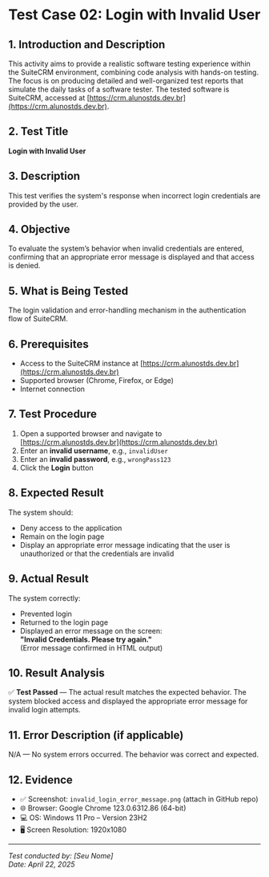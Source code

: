 # Test Case 02: Login with Invalid User

## 1. Introduction and Description
This activity aims to provide a realistic software testing experience within the SuiteCRM environment, combining code analysis with hands-on testing. The focus is on producing detailed and well-organized test reports that simulate the daily tasks of a software tester. The tested software is SuiteCRM, accessed at [https://crm.alunostds.dev.br](https://crm.alunostds.dev.br).

## 2. Test Title
**Login with Invalid User**

## 3. Description
This test verifies the system's response when incorrect login credentials are provided by the user.

## 4. Objective
To evaluate the system’s behavior when invalid credentials are entered, confirming that an appropriate error message is displayed and that access is denied.

## 5. What is Being Tested
The login validation and error-handling mechanism in the authentication flow of SuiteCRM.

## 6. Prerequisites
- Access to the SuiteCRM instance at [https://crm.alunostds.dev.br](https://crm.alunostds.dev.br)
- Supported browser (Chrome, Firefox, or Edge)
- Internet connection

## 7. Test Procedure
1. Open a supported browser and navigate to [https://crm.alunostds.dev.br](https://crm.alunostds.dev.br)
2. Enter an **invalid username**, e.g., `invalidUser`
3. Enter an **invalid password**, e.g., `wrongPass123`
4. Click the **Login** button

## 8. Expected Result
The system should:
- Deny access to the application
- Remain on the login page
- Display an appropriate error message indicating that the user is unauthorized or that the credentials are invalid

## 9. Actual Result
The system correctly:
- Prevented login
- Returned to the login page
- Displayed an error message on the screen:  
  **"Invalid Credentials. Please try again."**  
  (Error message confirmed in HTML output)

## 10. Result Analysis
✅ **Test Passed** — The actual result matches the expected behavior. The system blocked access and displayed the appropriate error message for invalid login attempts.

## 11. Error Description (if applicable)
N/A — No system errors occurred. The behavior was correct and expected.

## 12. Evidence
- ✅ Screenshot: `invalid_login_error_message.png` (attach in GitHub repo)
- 🌐 Browser: Google Chrome 123.0.6312.86 (64-bit)
- 💻 OS: Windows 11 Pro – Version 23H2
- 🖥️ Screen Resolution: 1920x1080

---

*Test conducted by: [Seu Nome]*  
*Date: April 22, 2025*  
